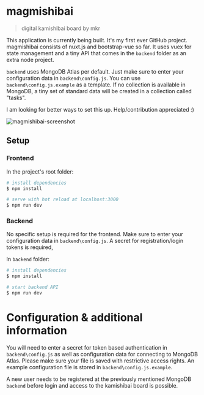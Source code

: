 # magmishibai

> digital kamishibai board by mkr

This application is currently being built. It's my first ever GitHub project.
magmishibai consists of nuxt.js and bootstrap-vue so far. It uses vuex for state management and a tiny API that comes in the `backend` folder as an extra node project.

`backend` uses MongoDB Atlas per default. Just make sure to enter your configuration data in `backend\config.js`. You can use `backend\config.js.example` as a template. If no collection is available in MongoDB, a tiny set of standard data will be created in a collection called "tasks".

I am looking for better ways to set this up. Help/contribution appreciated :)

![magmishibai-screenshot](https://user-images.githubusercontent.com/64888136/105358402-6afd4e00-5bf6-11eb-8d92-8cef0f0915fb.PNG)

## Setup

### Frontend

In the project's root folder:

```bash
# install dependencies
$ npm install

# serve with hot reload at localhost:3000
$ npm run dev
```

### Backend

No specific setup is required for the frontend. Make sure to enter your configuration data in `backend\config.js`. A secret for registration/login tokens is required,

In `backend` folder:

```bash
# install dependencies
$ npm install

# start backend API
$ npm run dev
```

# Configuration & additional information

You will need to enter a secret for token based authentication in `backend\config.js` as well as configuration data for connecting to MongoDB Atlas. Please make sure your file is saved with restrictive access rights. An example configuration file is stored in `backend\config.js.example`.

A new user needs to be registered at the previously mentioned MongoDB `backend` before login and access to the kamishibai board is possible.
